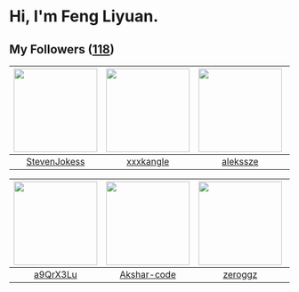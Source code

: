# Hi, I'm Feng Liyuan.

## My Followers ([118](https://github.com/SunRunAway?tab=followers))

| <img src="https://avatars.githubusercontent.com/u/71307974?v=4" width="150" height="150" /> | <img src="https://avatars.githubusercontent.com/u/88874211?v=4" width="150" height="150" /> | <img src="https://avatars.githubusercontent.com/u/65283311?v=4" width="150" height="150" /> | <img src="https://avatars.githubusercontent.com/u/44160838?v=4" width="150" height="150" /> |
| :-----------------------------------------------------------------------------------------: | :-----------------------------------------------------------------------------------------: | :-----------------------------------------------------------------------------------------: | :-----------------------------------------------------------------------------------------: |
|                       [StevenJokess](https://github.com/StevenJokess)                       |                          [xxxkangle](https://github.com/xxxkangle)                          |                           [alekssze](https://github.com/alekssze)                           |                           [Gravifer](https://github.com/Gravifer)                           |

| <img src="https://avatars.githubusercontent.com/u/46620760?v=4" width="150" height="150" /> | <img src="https://avatars.githubusercontent.com/u/59618640?v=4" width="150" height="150" /> | <img src="https://avatars.githubusercontent.com/u/55519398?v=4" width="150" height="150" /> | <img src="https://avatars.githubusercontent.com/u/120910584?v=4" width="150" height="150" /> |
| :-----------------------------------------------------------------------------------------: | :-----------------------------------------------------------------------------------------: | :-----------------------------------------------------------------------------------------: | :------------------------------------------------------------------------------------------: |
|                           [a9QrX3Lu](https://github.com/a9QrX3Lu)                           |                        [Akshar-code](https://github.com/Akshar-code)                        |                            [zeroggz](https://github.com/zeroggz)                            |                         [kraziLadi51](https://github.com/kraziLadi51)                        |